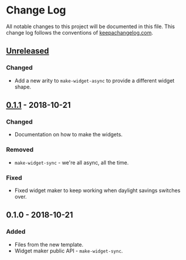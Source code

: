 # Change Log
All notable changes to this project will be documented in this file. This change log follows the conventions of [keepachangelog.com](http://keepachangelog.com/).

## [Unreleased]
### Changed
- Add a new arity to `make-widget-async` to provide a different widget shape.

## [0.1.1] - 2018-10-21
### Changed
- Documentation on how to make the widgets.

### Removed
- `make-widget-sync` - we're all async, all the time.

### Fixed
- Fixed widget maker to keep working when daylight savings switches over.

## 0.1.0 - 2018-10-21
### Added
- Files from the new template.
- Widget maker public API - `make-widget-sync`.

[Unreleased]: https://github.com/your-name/clojure-sandbox/compare/0.1.1...HEAD
[0.1.1]: https://github.com/your-name/clojure-sandbox/compare/0.1.0...0.1.1

